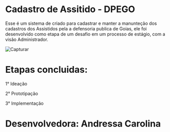 
# Cadastro de Assitido - DPEGO

Esse é um sistema de criado para cadastrar e manter a manunteção dos cadastros dos Assistidos pela a defensoria publica de Goias, ele foi desenvolvido como etapa de um desafio em um processo de estágio, com a visão Administrador.  

![Capturar](https://user-images.githubusercontent.com/65856686/125545372-b060daa9-4637-4c86-b33e-e4207abebadb.PNG)

# Etapas concluidas:
1° Ideação 

2° Prototipação

3° Implementação

# Desenvolvedora: Andressa Carolina
